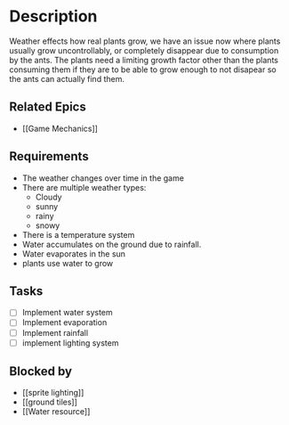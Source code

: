 # Description

Weather effects how real plants grow, we have an issue now where plants usually grow uncontrollably, or completely disappear due to consumption by the ants. The plants need a limiting growth factor other than the plants consuming them if they are to be able to grow enough to not disapear so the ants can actually find them.
## Related Epics
- [[Game Mechanics]]
## Requirements

- The weather changes over time in the game
- There are multiple weather types:
	- Cloudy
	- sunny
	- rainy
	- snowy
- There is a temperature system
- Water accumulates on the ground due to rainfall.
- Water evaporates in the sun
- plants use water to grow

## Tasks 

- [ ] Implement water system
- [ ] Implement evaporation
- [ ] Implement rainfall
- [ ] implement lighting system
## Blocked by 

- [[sprite lighting]]
- [[ground tiles]]
- [[Water resource]]
